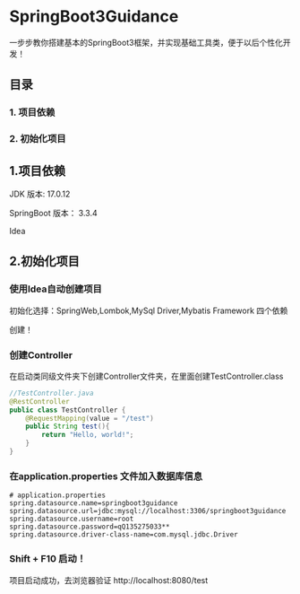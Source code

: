 # SpringBoot3Guidance

一步步教你搭建基本的SpringBoot3框架，并实现基础工具类，便于以后个性化开发！

## 目录

### 1. 项目依赖
### 2. 初始化项目

## 1.项目依赖
JDK 版本: 17.0.12

SpringBoot 版本： 3.3.4

Idea

## 2.初始化项目

### 使用Idea自动创建项目

初始化选择：SpringWeb,Lombok,MySql Driver,Mybatis Framework 四个依赖

创建！

### 创建Controller

在启动类同级文件夹下创建Controller文件夹，在里面创建TestController.class

```java
//TestController.java
@RestController
public class TestController {
    @RequestMapping(value = "/test")
    public String test(){
        return "Hello, world!";
    }
}
```

### 在application.properties 文件加入数据库信息

```properties
# application.properties
spring.datasource.name=springboot3guidance
spring.datasource.url=jdbc:mysql://localhost:3306/springboot3guidance
spring.datasource.username=root
spring.datasource.password=qQ135275033**
spring.datasource.driver-class-name=com.mysql.jdbc.Driver
```

### Shift + F10 启动！

项目启动成功，去浏览器验证 http://localhost:8080/test

